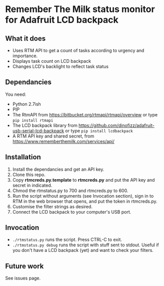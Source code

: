 # Remember The Milk status monitor for Adafruit LCD backpack

## What it does

- Uses RTM API to get a count of tasks according to urgency and importance.
- Displays task count on LCD backpack
- Changes LCD's backlight to reflect task status

## Dependancies

You need:
- Python 2.7ish
- PIP
- The RtmAPI from https://bitbucket.org/rtmapi/rtmapi/overview or type ```pip install rtmapi```
- The LCD backpack library from https://github.com/dinofizz/adafruit-usb-serial-lcd-backpack or type ```pip install lcdbackpack```
- A RTM API key and shared secret, from https://www.rememberthemilk.com/services/api/

## Installation

1. Install the dependancies and get an API key.
2. Clone this repo.
3. Copy **rtmcreds.py.template** to **rtmcreds.py** and put the API key and secret in indicated.
4. Chmod the rtmstatus.py to 700 and rtmcreds.py to 600.
4. Run the script without arguments (see Invocation section), sign in to RTM in the web browser that opens, and put the token in rtmcreds.py.
5. Customise the filter strings as desired.
6. Connect the LCD backpack to your computer's USB port.

## Invocation

- ```./rtmstatus.py``` runs the script.  Press CTRL-C to exit.
- ```./rtmstatus.py debug``` runs the script with stuff sent to stdout.  Useful if you don't have a LCD backpack (yet) and want to check your filters.

## Future work

See issues page.
